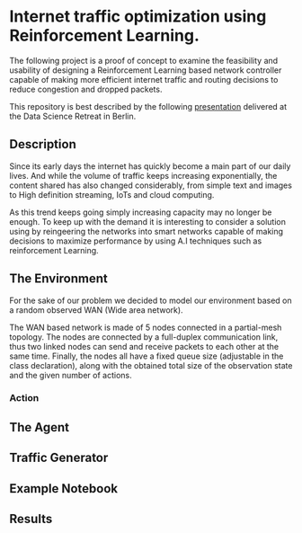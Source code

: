# Internet traffic optimization using Reinforcement Learning.

The following project is a proof of concept to examine the feasibility and usability of designing a Reinforcement Learning based network controller capable of making more efficient internet traffic and routing decisions to reduce congestion and dropped packets.

This repository is best described by the following [presentation](https://www.youtube.com/watch?v=2DApO34I_Y0&t=10s) delivered at the Data Science Retreat in Berlin.

## Description

Since its early days the internet has quickly become a main part of our daily lives. And while the volume of traffic keeps increasing exponentially, the content shared has also changed considerably, from simple text and images to High definition streaming, IoTs and cloud computing.

As this trend keeps going simply increasing capacity may no longer be enough. To keep up with the demand it is interesting to consider a solution using by reingeering the networks into smart networks capable of making decisions to maximize performance by using A.I techniques such as reinforcement Learning.

## The Environment

For the sake of our problem we decided to model our environment based on a random observed WAN (Wide area network). 

The WAN based network is made of 5 nodes connected in a partial-mesh topology. The nodes are connected by a full-duplex communication link, thus two linked nodes can send and receive packets to each other at the same time. Finally, the nodes all have a fixed queue size (adjustable in the class declaration), along with the obtained total size of the observation state and the given number of actions.

### Action

## The Agent

## Traffic Generator

## Example Notebook

## Results

